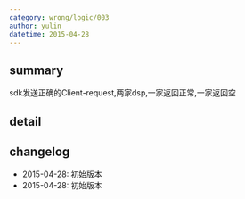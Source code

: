 ```yaml
---
category: wrong/logic/003
author: yulin 
datetime: 2015-04-28
---
```


## summary

sdk发送正确的Client-request,两家dsp,一家返回正常,一家返回空

## detail


## changelog

- 2015-04-28: 初始版本
- 2015-04-28: 初始版本